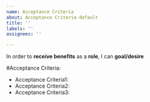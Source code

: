 ```yaml
---
name: Acceptance Criteria
about: Acceptance Criteria default
title: ''
labels: ''
assignees: ''

---
```


In order to **receive benefits** as a **role**, I can **goal/desire** 

#Acceptance Criteria:
- Acceptance Criteria1:
- Acceptance Criteria2:
- Acceptance Criteria3:
